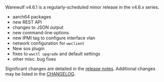 Warewulf v4.6.1 is a regularly-scheduled minor release in the v4.6.x series.

- aarch64 packages
- new REST API
- changes to JSON output
- new command-line options
- new IPMI tag to configure interface vlan
- network configuration for `wwclient`
- New sos plugin
- fixes to `wwctl upgrade` and default settings
- other misc. bug fixes

Significant changes are detailed in the [release
notes](https://warewulf.org/docs/v4.6.x/release/v4.6.1.html). Additional changes
may be listed in the
[CHANGELOG](https://github.com/warewulf/warewulf/blob/main/CHANGELOG.md).
